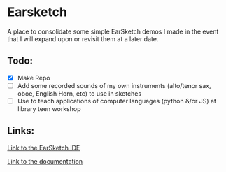 # Earsketch

A place to consolidate some simple EarSketch demos I made in the event that I will expand upon or revisit them at a later date.

## Todo:
- [X] Make Repo
- [ ] Add some recorded sounds of my own instruments (alto/tenor sax, oboe, English Horn, etc) to use in sketches
- [ ] Use to teach applications of computer languages (python &/or JS) at library teen workshop

## Links:

[Link to the EarSketch IDE]("https://earsketch.gatech.edu/earsketch2/")

[Link to the documentation]("https://earsketch.gatech.edu/doc/ref/earsketch.html")
